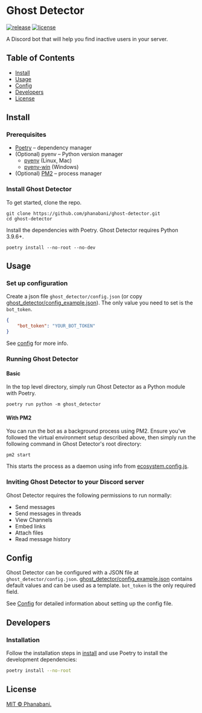 # Ghost Detector

[![release](https://img.shields.io/github/v/release/phanabani/ghost-detector)](https://github.com/phanabani/ghost-detector/releases)
[![license](https://img.shields.io/github/license/phanabani/ghost-detector)](LICENSE)

A Discord bot that will help you find inactive users in your server.

## Table of Contents

- [Install](#install)
- [Usage](#usage)
- [Config](#config)
- [Developers](#developers)
- [License](#license)

## Install

### Prerequisites

- [Poetry](https://python-poetry.org/docs/#installation) – dependency manager
- (Optional) pyenv – Python version manager
    - [pyenv](https://github.com/pyenv/pyenv) (Linux, Mac)
    - [pyenv-win](https://github.com/pyenv-win/pyenv-win) (Windows)
- (Optional) [PM2](https://pm2.keymetrics.io/docs/usage/quick-start) – process manager

### Install Ghost Detector

To get started, clone the repo.

```shell
git clone https://github.com/phanabani/ghost-detector.git
cd ghost-detector
```

Install the dependencies with Poetry. Ghost Detector requires Python 3.9.6+.

```shell
poetry install --no-root --no-dev
```

## Usage

### Set up configuration

Create a json file `ghost_detector/config.json` (or copy [ghost_detector/config_example.json](ghost_detector/config_example.json)).
The only value you need to set is the `bot_token`.

```json
{
    "bot_token": "YOUR_BOT_TOKEN"
}
```

See [config](#config) for more info.

### Running Ghost Detector

#### Basic

In the top level directory, simply run Ghost Detector as a Python module with Poetry.

```shell script
poetry run python -m ghost_detector
```

#### With PM2

You can run the bot as a background process using PM2. Ensure you've followed
the virtual environment setup described above, then simply run the following
command in Ghost Detector's root directory:

```shell script
pm2 start
```

This starts the process as a daemon using info from [ecosystem.config.js](ecosystem.config.js).

### Inviting Ghost Detector to your Discord server

Ghost Detector requires the following permissions to run normally:

- Send messages
- Send messages in threads
- View Channels
- Embed links
- Attach files
- Read message history

## Config

Ghost Detector can be configured with a JSON file at `ghost_detector/config.json`.
[ghost_detector/config_example.json](ghost_detector/config_example.json) contains
default values and can be used as a template. `bot_token` is the only required
field.

See [Config](docs/config.md) for detailed information about setting up the
config file.

## Developers

### Installation

Follow the installation steps in [install](#install) and use Poetry to 
install the development dependencies:

```bash
poetry install --no-root
```

## License

[MIT © Phanabani.](LICENSE)

